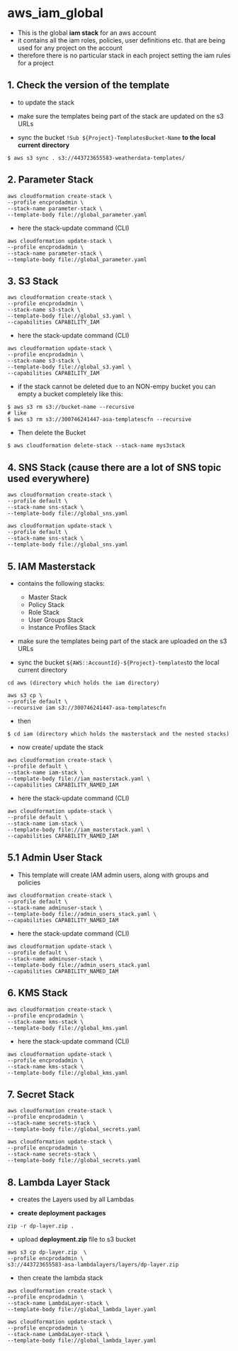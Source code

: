 # aws_iam_global

- This is the global **iam stack** for an aws account
- it contains all the iam roles, policies, user definitions etc. that are being used for any project on the account
- therefore there is no particular stack in each project setting the iam rules for a project


## 1. Check the version of the template

* to update the stack
* make sure the templates being part of the stack are updated on the s3 URLs

* sync the bucket `!Sub ${Project}-TemplatesBucket-Name` **to the local current directory**

```shell
$ aws s3 sync . s3://443723655583-weatherdata-templates/
```



## 2. Parameter Stack

```shell
aws cloudformation create-stack \
--profile encprodadmin \
--stack-name parameter-stack \
--template-body file://global_parameter.yaml
```

- here the stack-update command (CLI)

```shell
aws cloudformation update-stack \
--profile encprodadmin \
--stack-name parameter-stack \
--template-body file://global_parameter.yaml
```



## 3. S3 Stack

```shell
aws cloudformation create-stack \
--profile encprodadmin \
--stack-name s3-stack \
--template-body file://global_s3.yaml \
--capabilities CAPABILITY_IAM
```

- here the stack-update command (CLI)

```shell
aws cloudformation update-stack \
--profile encprodadmin \
--stack-name s3-stack \
--template-body file://global_s3.yaml \
--capabilities CAPABILITY_IAM
```

- if the stack cannot be deleted due to an NON-empy bucket  you can empty a bucket completely like this:

```shell
$ aws s3 rm s3://bucket-name --recursive
# like
$ aws s3 rm s3://300746241447-asa-templatescfn --recursive
```

- Then delete the Bucket

```
$ aws cloudformation delete-stack --stack-name mys3stack
```

## 4. SNS Stack (cause there are a lot of SNS topic used everywhere)

```shell
aws cloudformation create-stack \
--profile default \
--stack-name sns-stack \
--template-body file://global_sns.yaml
```

```shell
aws cloudformation update-stack \
--profile default \
--stack-name sns-stack \
--template-body file://global_sns.yaml
```



## 5. IAM Masterstack

- contains the following stacks:
  - Master Stack
  - Policy Stack
  - Role Stack
  - User Groups Stack
  - Instance Profiles Stack

- make sure the templates being part of the stack are uploaded on the s3 URLs
- sync the bucket `${AWS::AccountId}-${Project}-templates`to the local current directory

```shell
cd aws (directory which holds the iam directory)
```

```shell
aws s3 cp \
--profile default \
--recursive iam s3://300746241447-asa-templatescfn
```

- then

```shell
$ cd iam (directory which holds the masterstack and the nested stacks)
```

- now create/ update the stack

```shell
aws cloudformation create-stack \
--profile default \
--stack-name iam-stack \
--template-body file://iam_masterstack.yaml \
--capabilities CAPABILITY_NAMED_IAM
```

- here the stack-update command (CLI)

```shell
aws cloudformation update-stack \
--profile default \
--stack-name iam-stack \
--template-body file://iam_masterstack.yaml \
--capabilities CAPABILITY_NAMED_IAM
```


## 5.1 Admin User Stack

-  This template will create IAM admin users, along with groups and policies

```shell
aws cloudformation create-stack \
--profile default \
--stack-name adminuser-stack \
--template-body file://admin_users_stack.yaml \
--capabilities CAPABILITY_NAMED_IAM
```

- here the stack-update command (CLI)

```shell
aws cloudformation update-stack \
--profile default \
--stack-name adminuser-stack \
--template-body file://admin_users_stack.yaml
--capabilities CAPABILITY_NAMED_IAM
```

## 6. KMS Stack

```shell
aws cloudformation create-stack \
--profile encprodadmin \
--stack-name kms-stack \
--template-body file://global_kms.yaml
```

- here the stack-update command (CLI)

```shell
aws cloudformation update-stack \
--profile encprodadmin \
--stack-name kms-stack \
--template-body file://global_kms.yaml
```



## 7. Secret Stack

```shell
aws cloudformation create-stack \
--profile encprodadmin \
--stack-name secrets-stack \
--template-body file://global_secrets.yaml
```

```shell
aws cloudformation update-stack \
--profile encprodadmin \
--stack-name secrets-stack \
--template-body file://global_secrets.yaml
```

## 8. Lambda Layer Stack

- creates the Layers used by all Lambdas

- **create deployment packages**

```shell
zip -r dp-layer.zip .
```

- upload  **deployment.zip** file to s3 bucket

```shell
aws s3 cp dp-layer.zip  \
--profile encprodadmin \
s3://443723655583-asa-lambdalayers/layers/dp-layer.zip
```

- then create the lambda stack

```shell
aws cloudformation create-stack \
--profile encprodadmin \
--stack-name LambdaLayer-stack \
--template-body file://global_lambda_layer.yaml
```

```shell
aws cloudformation update-stack \
--profile encprodadmin \
--stack-name LambdaLayer-stack \
--template-body file://global_lambda_layer.yaml
```